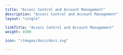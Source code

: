```yaml
---
title: "Accecc Control and Account Management"
description: "Accecc Control and Account Management"
layout: "single"

linkTitle: "Accecc Control and Account Management"
weight: 4500

icon: "/images/docs/docs.svg"

---
```


